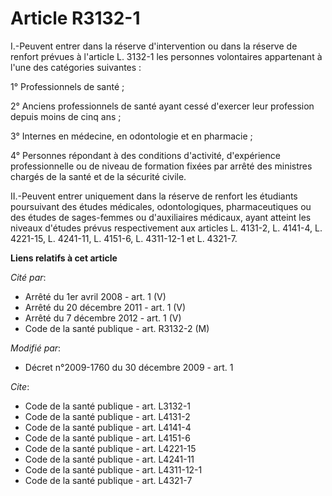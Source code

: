 # Article R3132-1

I.-Peuvent entrer dans la réserve d'intervention ou dans la réserve de renfort prévues à l'article L. 3132-1 les personnes
volontaires appartenant à l'une des catégories suivantes : 

1° Professionnels de santé ; 

2° Anciens professionnels de santé ayant cessé d'exercer leur profession depuis moins de cinq ans ; 

3° Internes en médecine, en odontologie et en pharmacie ; 

4° Personnes répondant à des conditions d'activité, d'expérience professionnelle ou de niveau de formation fixées par arrêté
des ministres chargés de la santé et de la sécurité civile. 

II.-Peuvent entrer uniquement dans la réserve de renfort les étudiants poursuivant des études médicales, odontologiques,
pharmaceutiques ou des études de sages-femmes ou d'auxiliaires médicaux, ayant atteint les niveaux d'études prévus
respectivement aux articles L. 4131-2, L. 4141-4, 
L. 4221-15, L. 4241-11, L. 4151-6, L. 4311-12-1 et L. 4321-7.

**Liens relatifs à cet article**

_Cité par_:

  - Arrêté du 1er avril 2008 - art. 1 (V)
  - Arrêté du 20 décembre 2011 - art. 1 (V)
  - Arrêté du 7 décembre 2012 - art. 1 (V)
  - Code de la santé publique - art. R3132-2 (M)

_Modifié par_:

  - Décret n°2009-1760 du 30 décembre 2009 - art. 1

_Cite_:

  - Code de la santé publique - art. L3132-1
  - Code de la santé publique - art. L4131-2
  - Code de la santé publique - art. L4141-4
  - Code de la santé publique - art. L4151-6
  - Code de la santé publique - art. L4221-15
  - Code de la santé publique - art. L4241-11
  - Code de la santé publique - art. L4311-12-1
  - Code de la santé publique - art. L4321-7
